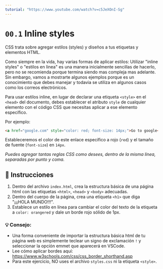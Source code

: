 ```yaml
---
tutorial: "https://www.youtube.com/watch?v=c5JeXOnI-Sg"
---
```


# `00.1` Inline styles


CSS trata sobre agregar estilos (styles) y diseños a tus etiquetas y elementos HTML.

Como siempre en la vida, hay varias formas de aplicar estilos: Utilizar "inline styles" o "estilos en linea" es una manera inicialmente sencillas de hacerlo, pero no se recomienda porque termina siendo mas compleja mas adelante. Sin embargo, vamos a mostrarte algunos ejemplos porque es un conocimiento que debes manejar y todavia se utiliza en algunos casos como los correos electrónicos.

Para usar estilos inline, en lugar de declarar una etiqueta `<style>` en el `<head>` del documento, debes establecer el atributo `style` de cualquier elemento con el código CSS que necesitas aplicar a ese elemento específico.

Por ejemplo:

```html
<a href="google.com" style="color: red; font-size: 14px;">Go to google</a>
```

Estableceremos el color de este enlace específico a rojo (`red`) y el tamaño de fuente (`font-size`) en `14px`.

*Puedes agregar tantas reglas CSS como desees, dentro de la misma línea, separadas por punto y coma.*

## 📝 Instrucciones

1. Dentro del archivo `index.html`, crea la estructura básica de una página html con las etiquetas `<html>`, `<head>` y `<body>` adecuadas.
2. Dentro del cuerpo de la página, crea una etiqueta `<h1>` que diga "¡¡¡HOLA MUNDO!!!".
3. Establece un estilo en línea para cambiar el color del texto de la etiqueta a `color: orangered` y dale un borde rojo sólido de 1px.

### 💡 Consejo:

- Una forma conveniente de importar la estructura básica html de tu página web es simplemente teclear un signo de exclamación `!` y seleccionar la opción emmet que aparecerá en VSCode.
- Lee cómo aplicar bordes aquí: https://www.w3schools.com/css/css_border_shorthand.asp
- Para este ejercicio, NO uses el archivo `styles.css` ni la etiqueta `<style>`.
